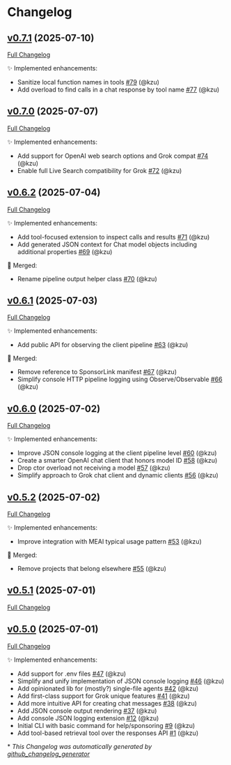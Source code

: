 # Changelog

## [v0.7.1](https://github.com/devlooped/Extensions.AI/tree/v0.7.1) (2025-07-10)

[Full Changelog](https://github.com/devlooped/Extensions.AI/compare/v0.7.0...v0.7.1)

:sparkles: Implemented enhancements:

- Sanitize local function names in tools [\#79](https://github.com/devlooped/Extensions.AI/pull/79) (@kzu)
- Add overload to find calls in a chat response by tool name [\#77](https://github.com/devlooped/Extensions.AI/pull/77) (@kzu)

## [v0.7.0](https://github.com/devlooped/Extensions.AI/tree/v0.7.0) (2025-07-07)

[Full Changelog](https://github.com/devlooped/Extensions.AI/compare/v0.6.2...v0.7.0)

:sparkles: Implemented enhancements:

- Add support for OpenAI web search options and Grok compat [\#74](https://github.com/devlooped/Extensions.AI/pull/74) (@kzu)
- Enable full Live Search compatibility for Grok [\#72](https://github.com/devlooped/Extensions.AI/pull/72) (@kzu)

## [v0.6.2](https://github.com/devlooped/Extensions.AI/tree/v0.6.2) (2025-07-04)

[Full Changelog](https://github.com/devlooped/Extensions.AI/compare/v0.6.1...v0.6.2)

:sparkles: Implemented enhancements:

- Add tool-focused extension to inspect calls and results [\#71](https://github.com/devlooped/Extensions.AI/pull/71) (@kzu)
- Add generated JSON context for Chat model objects including additional properties [\#69](https://github.com/devlooped/Extensions.AI/pull/69) (@kzu)

:twisted_rightwards_arrows: Merged:

- Rename pipeline output helper class [\#70](https://github.com/devlooped/Extensions.AI/pull/70) (@kzu)

## [v0.6.1](https://github.com/devlooped/Extensions.AI/tree/v0.6.1) (2025-07-03)

[Full Changelog](https://github.com/devlooped/Extensions.AI/compare/v0.6.0...v0.6.1)

:sparkles: Implemented enhancements:

- Add public API for observing the client pipeline [\#63](https://github.com/devlooped/Extensions.AI/pull/63) (@kzu)

:twisted_rightwards_arrows: Merged:

- Remove reference to SponsorLink manifest [\#67](https://github.com/devlooped/Extensions.AI/pull/67) (@kzu)
- Simplify console HTTP pipeline logging using Observe/Observable [\#66](https://github.com/devlooped/Extensions.AI/pull/66) (@kzu)

## [v0.6.0](https://github.com/devlooped/Extensions.AI/tree/v0.6.0) (2025-07-02)

[Full Changelog](https://github.com/devlooped/Extensions.AI/compare/v0.5.2...v0.6.0)

:sparkles: Implemented enhancements:

- Improve JSON console logging at the client pipeline level [\#60](https://github.com/devlooped/Extensions.AI/pull/60) (@kzu)
- Create a smarter OpenAI chat client that honors model ID [\#58](https://github.com/devlooped/Extensions.AI/pull/58) (@kzu)
- Drop ctor overload not receiving a model [\#57](https://github.com/devlooped/Extensions.AI/pull/57) (@kzu)
- Simplify approach to Grok chat client and dynamic clients [\#56](https://github.com/devlooped/Extensions.AI/pull/56) (@kzu)

## [v0.5.2](https://github.com/devlooped/Extensions.AI/tree/v0.5.2) (2025-07-02)

[Full Changelog](https://github.com/devlooped/Extensions.AI/compare/v0.5.1...v0.5.2)

:sparkles: Implemented enhancements:

- Improve integration with MEAI typical usage pattern [\#53](https://github.com/devlooped/Extensions.AI/pull/53) (@kzu)

:twisted_rightwards_arrows: Merged:

- Remove projects that belong elsewhere [\#55](https://github.com/devlooped/Extensions.AI/pull/55) (@kzu)

## [v0.5.1](https://github.com/devlooped/Extensions.AI/tree/v0.5.1) (2025-07-01)

[Full Changelog](https://github.com/devlooped/Extensions.AI/compare/v0.5.0...v0.5.1)

## [v0.5.0](https://github.com/devlooped/Extensions.AI/tree/v0.5.0) (2025-07-01)

[Full Changelog](https://github.com/devlooped/Extensions.AI/compare/21a457cb50d98c69eda4e62bad971e766f2ec2b6...v0.5.0)

:sparkles: Implemented enhancements:

- Add support for .env files [\#47](https://github.com/devlooped/Extensions.AI/pull/47) (@kzu)
- Simplify and unify implementation of JSON console logging [\#46](https://github.com/devlooped/Extensions.AI/pull/46) (@kzu)
- Add opinionated lib for \(mostly?\) single-file agents [\#42](https://github.com/devlooped/Extensions.AI/pull/42) (@kzu)
- Add first-class support for Grok unique features [\#41](https://github.com/devlooped/Extensions.AI/pull/41) (@kzu)
- Add more intuitive API for creating chat messages [\#38](https://github.com/devlooped/Extensions.AI/pull/38) (@kzu)
- Add JSON console output rendering [\#37](https://github.com/devlooped/Extensions.AI/pull/37) (@kzu)
- Add console JSON logging extension [\#12](https://github.com/devlooped/Extensions.AI/pull/12) (@kzu)
- Initial CLI with basic command for help/sponsoring [\#9](https://github.com/devlooped/Extensions.AI/pull/9) (@kzu)
- Add tool-based retrieval tool over the responses API [\#1](https://github.com/devlooped/Extensions.AI/pull/1) (@kzu)



\* *This Changelog was automatically generated by [github_changelog_generator](https://github.com/github-changelog-generator/github-changelog-generator)*
